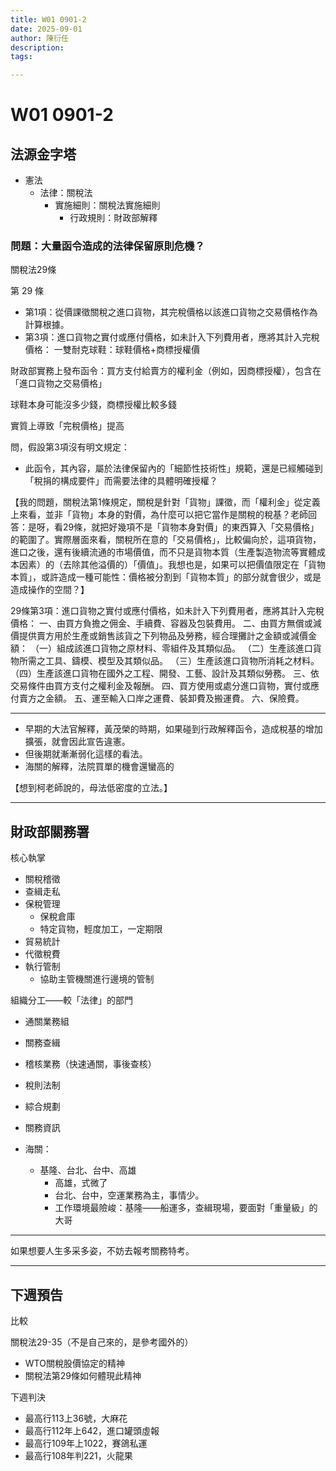 ```yaml
---
title: W01 0901-2
date: 2025-09-01
author: 陳衍任
description: 
tags:

---
```



# W01 0901-2

## 法源金字塔


- 憲法
  - 法律：關稅法
    - 實施細則：關稅法實施細則
      - 行政規則：財政部解釋

### 問題：大量函令造成的法律保留原則危機？

關稅法29條


第 29 條

- 第1項：從價課徵關稅之進口貨物，其完稅價格以該進口貨物之交易價格作為計算根據。
- 第3項：進口貨物之實付或應付價格，如未計入下列費用者，應將其計入完稅價格：
一雙耐克球鞋：球鞋價格+商標授權價

財政部實務上發布函令：買方支付給賣方的權利金（例如，因商標授權），包含在「進口貨物之交易價格」

球鞋本身可能沒多少錢，商標授權比較多錢

實質上導致「完稅價格」提高


問，假設第3項沒有明文規定：

- 此函令，其內容，屬於法律保留內的「細節性技術性」規範，還是已經觸碰到「稅捐的構成要件」而需要法律的具體明確授權？

【我的問題，關稅法第1條規定，關稅是針對「貨物」課徵，而「權利金」從定義上來看，並非「貨物」本身的對價，為什麼可以把它當作是關稅的稅基？老師回答：是呀，看29條，就把好幾項不是「貨物本身對價」的東西算入「交易價格」的範圍了。實際層面來看，關稅所在意的「交易價格」，比較偏向於，這項貨物，進口之後，還有後續流通的市場價值，而不只是貨物本質（生產製造物流等實體成本因素）的（去除其他溢價的）「價值」。我想也是，如果可以把價值限定在「貨物本質」，或許造成一種可能性：價格被分割到「貨物本質」的部分就會很少，或是造成操作的空間？】


29條第3項：進口貨物之實付或應付價格，如未計入下列費用者，應將其計入完稅價格：
一、由買方負擔之佣金、手續費、容器及包裝費用。
二、由買方無償或減價提供賣方用於生產或銷售該貨之下列物品及勞務，經合理攤計之金額或減價金額：
（一）組成該進口貨物之原材料、零組件及其類似品。
（二）生產該進口貨物所需之工具、鑄模、模型及其類似品。
（三）生產該進口貨物所消耗之材料。
（四）生產該進口貨物在國外之工程、開發、工藝、設計及其類似勞務。
三、依交易條件由買方支付之權利金及報酬。
四、買方使用或處分進口貨物，實付或應付賣方之金額。
五、運至輸入口岸之運費、裝卸費及搬運費。
六、保險費。


---

- 早期的大法官解釋，黃茂榮的時期，如果碰到行政解釋函令，造成稅基的增加擴張，就會因此宣告違憲。
- 但後期就漸漸弱化這樣的看法。
- 海關的解釋，法院買單的機會還蠻高的

【想到柯老師說的，母法低密度的立法。】


---


## 財政部關務署

核心執掌

- 關稅稽徵
- 查緝走私
- 保稅管理
  - 保稅倉庫
  - 特定貨物，輕度加工，一定期限
- 貿易統計
- 代徵稅費
- 執行管制
  - 協助主管機關進行邊境的管制


組織分工——較「法律」的部門

- 通關業務組
- 關務查緝
- 稽核業務（快速通關，事後查核）
- 稅則法制
- 綜合規劃
- 關務資訊


- 海關：
  - 基隆、台北、台中、高雄
    - 高雄，式微了
    - 台北、台中，空運業務為主，事情少。
    - 工作環境最險峻：基隆——船運多，查緝現場，要面對「重量級」的大哥


---

如果想要人生多采多姿，不妨去報考關務特考。


---

## 下週預告

比較

關稅法29-35（不是自己來的，是參考國外的）

- WTO關稅股價協定的精神
- 關稅法第29條如何體現此精神

下週判決

- 最高行113上36號，大麻花
- 最高行112年上642，進口罐頭虛報
- 最高行109年上1022，賽鴿私運
- 最高行108年判221，火龍果
